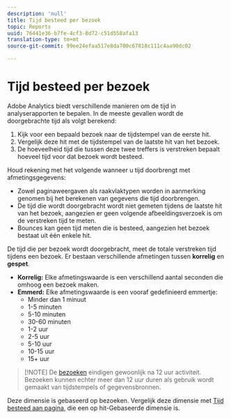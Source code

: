 ```yaml
---
description: 'null'
title: Tijd besteed per bezoek
topic: Reports
uuid: 76441e36-b7fe-4cf3-8d72-c51d558afa13
translation-type: tm+mt
source-git-commit: 99ee24efaa517e8da700c67818c111c4aa90dc02

---
```



# Tijd besteed per bezoek

Adobe Analytics biedt verschillende manieren om de tijd in analyserapporten te bepalen. In de meeste gevallen wordt de doorgebrachte tijd als volgt berekend:

1. Kijk voor een bepaald bezoek naar de tijdstempel van de eerste hit.
2. Vergelijk deze hit met de tijdstempel van de laatste hit van het bezoek.
3. De hoeveelheid tijd die tussen deze twee treffers is verstreken bepaalt hoeveel tijd voor dat bezoek wordt besteed.

Houd rekening met het volgende wanneer u tijd doorbrengt met afmetingsgegevens:

* Zowel paginaweergaven als raakvlaktypen worden in aanmerking genomen bij het berekenen van gegevens die tijd doorbrengen.
* De tijd die wordt doorgebracht wordt niet gemeten tijdens de laatste hit van het bezoek, aangezien er geen volgende afbeeldingsverzoek is om de verstreken tijd te meten.
* Bounces kan geen tijd meten die is besteed, aangezien het bezoek bestaat uit één enkele hit.

De tijd die per bezoek wordt doorgebracht, meet de totale verstreken tijd tijdens een bezoek. Er bestaan verschillende afmetingen tussen **korrelig** en **gespet**.

* **Korrelig:** Elke afmetingswaarde is een verschillend aantal seconden die omhoog een bezoek maken.
* **Emmerd:** Elke afmetingswaarde is een vooraf gedefinieerd emmertje:
   * Minder dan 1 minuut
   * 1-5 minuten
   * 5-10 minuten
   * 30-60 minuten
   * 1-2 uur
   * 2-5 uur
   * 5-10 uur
   * 10-15 uur
   * 15+ uur

> [!NOTE] De [bezoeken](../c-metrics/metrics-visit.md) eindigen gewoonlijk na 12 uur activiteit. Bezoeken kunnen echter meer dan 12 uur duren als gebruik wordt gemaakt van tijdstempels of gegevensbronnen.

Deze dimensie is gebaseerd op bezoeken. Vergelijk deze dimensie met [Tijd besteed aan pagina](reports-time-spent-on-page.md), die een op hit-Gebaseerde dimensie is.
